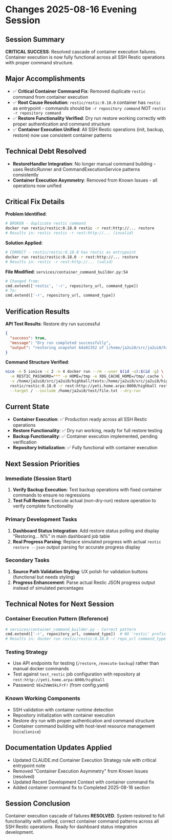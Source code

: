 # Changes 2025-08-16 Evening Session

## Session Summary
**CRITICAL SUCCESS**: Resolved cascade of container execution failures. Container execution is now fully functional across all SSH Restic operations with proper command structure.

## Major Accomplishments
- ✅ **Critical Container Command Fix**: Removed duplicate `restic` command from container execution 
- ✅ **Root Cause Resolution**: `restic/restic:0.18.0` container has `restic` as entrypoint - commands should be `-r repository command` NOT `restic -r repository command`
- ✅ **Restore Functionality Verified**: Dry run restore working correctly with proper authentication and command structure
- ✅ **Container Execution Unified**: All SSH Restic operations (init, backup, restore) now use consistent container patterns

## Technical Debt Resolved
- **RestoreHandler Integration**: No longer manual command building - uses ResticRunner and CommandExecutionService patterns consistently
- **Container Execution Asymmetry**: Removed from Known Issues - all operations now unified

## Critical Fix Details

**Problem Identified**: 
```bash
# BROKEN - duplicate restic command
docker run restic/restic:0.18.0 restic -r rest:http://... restore
# Results in: restic restic -r rest:http://... (invalid)
```

**Solution Applied**:
```bash
# CORRECT - restic/restic:0.18.0 has restic as entrypoint
docker run restic/restic:0.18.0 -r rest:http://... restore  
# Results in: restic -r rest:http://... (valid)
```

**File Modified**: `services/container_command_builder.py:54`
```python
# Changed from:
cmd.extend(['restic', '-r', repository_url, command_type])
# To:
cmd.extend(['-r', repository_url, command_type])
```

## Verification Results
**API Test Results**: Restore dry run successful
```json
{
  "success": true,
  "message": "Dry run completed successfully", 
  "output": "restoring snapshot 64a91352 of [/home/ja2ui0/src/ja2ui0/highball/tests] at 2025-08-15 19:14:57.429545991 +0000 UTC by @209eae906c01 to /\nSummary: Restored 0 files/dirs (0 B) in 0:00\n"
}
```

**Command Structure Verified**:
```bash
nice -n 5 ionice -c 2 -n 4 docker run --rm --user $(id -u):$(id -g) \
  -e RESTIC_PASSWORD=*** -e HOME=/tmp -e XDG_CACHE_HOME=/tmp/.cache \
  -v /home/ja2ui0/src/ja2ui0/highball/tests:/home/ja2ui0/src/ja2ui0/highball/tests \
  restic/restic:0.18.0 -r rest:http://yeti.home.arpa:8000/highball restore latest \
  --target / --include /home/ja2ui0/test/file.txt --dry-run
```

## Current State
- **Container Execution**: ✅ Production ready across all SSH Restic operations
- **Restore Functionality**: ✅ Dry run working, ready for full restore testing  
- **Backup Functionality**: ✅ Container execution implemented, pending verification
- **Repository Initialization**: ✅ Fully functional with container execution

## Next Session Priorities

### Immediate (Session Start)
1. **Verify Backup Execution**: Test backup operations with fixed container commands to ensure no regressions
2. **Test Full Restore**: Execute actual (non-dry-run) restore operation to verify complete functionality

### Primary Development Tasks  
1. **Dashboard Status Integration**: Add restore status polling and display "Restoring... N%" in main dashboard job table
2. **Real Progress Parsing**: Replace simulated progress with actual `restic restore --json` output parsing for accurate progress display

### Secondary Tasks
1. **Source Path Validation Styling**: UX polish for validation buttons (functional but needs styling)
2. **Progress Enhancement**: Parse actual Restic JSON progress output instead of simulated percentages

## Technical Notes for Next Session

### Container Execution Pattern (Reference)
```python
# services/container_command_builder.py - Correct pattern
cmd.extend(['-r', repository_url, command_type])  # NO 'restic' prefix
# Results in: docker run restic/restic:0.18.0 -r repo_url command_type args
```

### Testing Strategy
- Use API endpoints for testing (`/restore`, `/execute-backup`) rather than manual docker commands
- Test against `test_restic` job configuration with repository at `rest:http://yeti.home.arpa:8000/highball`
- Password: `9EeZVWm5kLFrF!` (from config.yaml)

### Known Working Components
- SSH validation with container runtime detection
- Repository initialization with container execution  
- Restore dry run with proper authentication and command structure
- Container command building with host-level resource management (`nice`/`ionice`)

## Documentation Updates Applied
- Updated CLAUDE.md Container Execution Strategy rule with critical entrypoint note
- Removed "Container Execution Asymmetry" from Known Issues (resolved)
- Updated Recent Development Context with container command fix
- Added container command fix to Completed 2025-08-16 section

## Session Conclusion
Container execution cascade of failures **RESOLVED**. System restored to full functionality with unified, correct container command patterns across all SSH Restic operations. Ready for dashboard status integration development.